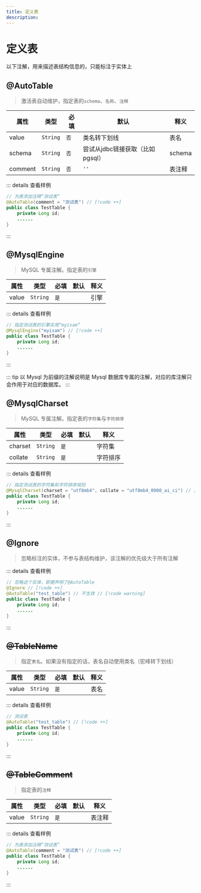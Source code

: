 ```yaml
---
title: 定义表
description:
---
```


# 定义表

以下注解，用来描述表结构信息的，只能标注于实体上

## @AutoTable <Badge type="warning" text="^1.7.0" />

> 激活表自动维护，指定表的`schema`、`名称`、`注释`

| 属性      | 类型       | 必填  | 默认                   | 释义     |
|---------|----------|-----|----------------------|--------|
| value   | `String` | `否` | 类名转下划线               | 表名     |
| schema  | `String` | `否` | 尝试从jdbc链接获取（比如pgsql） | schema |
| comment | `String` | `否` | `''`                 | 表注释    |

::: details 查看样例

```java
// 为表添加注释“测试表”
@AutoTable(comment = "测试表") // [!code ++]
public class TestTable {
    private Long id;
    ......
}
```

:::

## @MysqlEngine

> MySQL 专属注解。指定表的`引擎`

| 属性    | 类型       | 必填  | 默认 | 释义 |
|-------|----------|-----|----|----|
| value | `String` | `是` |    | 引擎 |

::: details 查看样例

```java
// 指定测试表的引擎实用“myisam”
@MysqlEngine("myisam") // [!code ++]
public class TestTable {
    private Long id;
    ......
}
```

:::

::: tip
以 Mysql 为前缀的注解说明是 Mysql 数据库专属的注解，对应的库注解只会作用于对应的数据库。
:::

## @MysqlCharset

> MySQL 专属注解。指定表的`字符集`与`字符排序`

| 属性      | 类型       | 必填  | 默认 | 释义   |
|---------|----------|-----|----|------|
| charset | `String` | `是` |    | 字符集  |
| collate | `String` | `是` |    | 字符排序 |

::: details 查看样例

```java
// 指定测试表的字符集和字符排序规则
@MysqlCharset(charset = "utf8mb4", collate = "utf8mb4_0900_ai_ci") // [!code ++]
public class TestTable {
    private Long id;
    ......
}
```

:::

## @Ignore

> 忽略标注的实体，不参与表结构维护，该注解的优先级大于所有注解

::: details 查看样例

```java
// 忽略这个实体，即便声明了@AutoTable
@Ignore // [!code ++]
@AutoTable("test_table") // 不生效 // [!code warning]
public class TestTable {
    private Long id;
    ......
}
```

:::

## ~~@TableName~~ <Badge type="danger" text="1.9.3移除" />

> 指定`表名`。如果没有指定的话，表名自动使用类名（驼峰转下划线）

| 属性    | 类型       | 必填  | 默认 | 释义 |
|-------|----------|-----|----|----|
| value | `String` | `是` |    | 表名 |

::: details 查看样例

```java
// 测试表
@AutoTable("test_table") // [!code ++]
public class TestTable {
    private Long id;
    ......
}
```

:::

## ~~@TableComment~~ <Badge type="danger" text="1.9.3移除" />

> 指定表的`注释`

| 属性    | 类型       | 必填  | 默认 | 释义  |
|-------|----------|-----|----|-----|
| value | `String` | `是` |    | 表注释 |

::: details 查看样例

```java
// 为表添加注释“测试表”
@AutoTable(comment = "测试表") // [!code ++]
public class TestTable {
    private Long id;
    ......
}
```

:::
